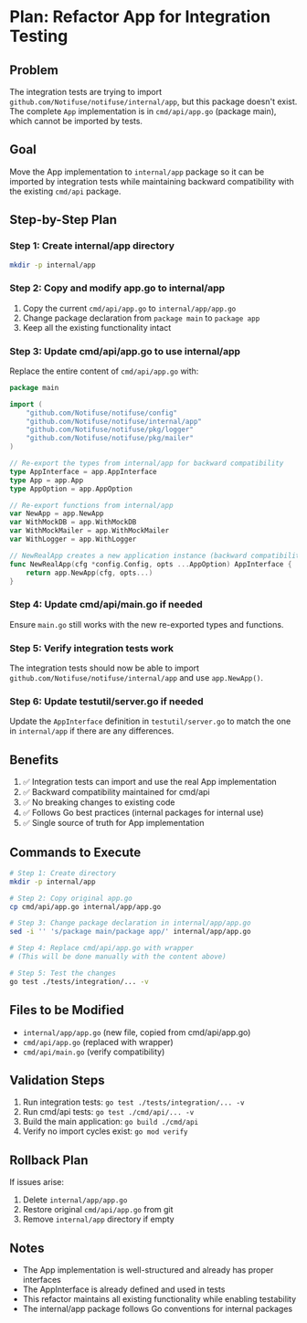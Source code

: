 # Plan: Refactor App for Integration Testing

## Problem

The integration tests are trying to import `github.com/Notifuse/notifuse/internal/app`, but this package doesn't exist. The complete `App` implementation is in `cmd/api/app.go` (package main), which cannot be imported by tests.

## Goal

Move the App implementation to `internal/app` package so it can be imported by integration tests while maintaining backward compatibility with the existing `cmd/api` package.

## Step-by-Step Plan

### Step 1: Create internal/app directory

```bash
mkdir -p internal/app
```

### Step 2: Copy and modify app.go to internal/app

1. Copy the current `cmd/api/app.go` to `internal/app/app.go`
2. Change package declaration from `package main` to `package app`
3. Keep all the existing functionality intact

### Step 3: Update cmd/api/app.go to use internal/app

Replace the entire content of `cmd/api/app.go` with:

```go
package main

import (
	"github.com/Notifuse/notifuse/config"
	"github.com/Notifuse/notifuse/internal/app"
	"github.com/Notifuse/notifuse/pkg/logger"
	"github.com/Notifuse/notifuse/pkg/mailer"
)

// Re-export the types from internal/app for backward compatibility
type AppInterface = app.AppInterface
type App = app.App
type AppOption = app.AppOption

// Re-export functions from internal/app
var NewApp = app.NewApp
var WithMockDB = app.WithMockDB
var WithMockMailer = app.WithMockMailer
var WithLogger = app.WithLogger

// NewRealApp creates a new application instance (backward compatibility)
func NewRealApp(cfg *config.Config, opts ...AppOption) AppInterface {
	return app.NewApp(cfg, opts...)
}
```

### Step 4: Update cmd/api/main.go if needed

Ensure `main.go` still works with the new re-exported types and functions.

### Step 5: Verify integration tests work

The integration tests should now be able to import `github.com/Notifuse/notifuse/internal/app` and use `app.NewApp()`.

### Step 6: Update testutil/server.go if needed

Update the `AppInterface` definition in `testutil/server.go` to match the one in `internal/app` if there are any differences.

## Benefits

1. ✅ Integration tests can import and use the real App implementation
2. ✅ Backward compatibility maintained for cmd/api
3. ✅ No breaking changes to existing code
4. ✅ Follows Go best practices (internal packages for internal use)
5. ✅ Single source of truth for App implementation

## Commands to Execute

```bash
# Step 1: Create directory
mkdir -p internal/app

# Step 2: Copy original app.go
cp cmd/api/app.go internal/app/app.go

# Step 3: Change package declaration in internal/app/app.go
sed -i '' 's/package main/package app/' internal/app/app.go

# Step 4: Replace cmd/api/app.go with wrapper
# (This will be done manually with the content above)

# Step 5: Test the changes
go test ./tests/integration/... -v
```

## Files to be Modified

- `internal/app/app.go` (new file, copied from cmd/api/app.go)
- `cmd/api/app.go` (replaced with wrapper)
- `cmd/api/main.go` (verify compatibility)

## Validation Steps

1. Run integration tests: `go test ./tests/integration/... -v`
2. Run cmd/api tests: `go test ./cmd/api/... -v`
3. Build the main application: `go build ./cmd/api`
4. Verify no import cycles exist: `go mod verify`

## Rollback Plan

If issues arise:

1. Delete `internal/app/app.go`
2. Restore original `cmd/api/app.go` from git
3. Remove `internal/app` directory if empty

## Notes

- The App implementation is well-structured and already has proper interfaces
- The AppInterface is already defined and used in tests
- This refactor maintains all existing functionality while enabling testability
- The internal/app package follows Go conventions for internal packages

